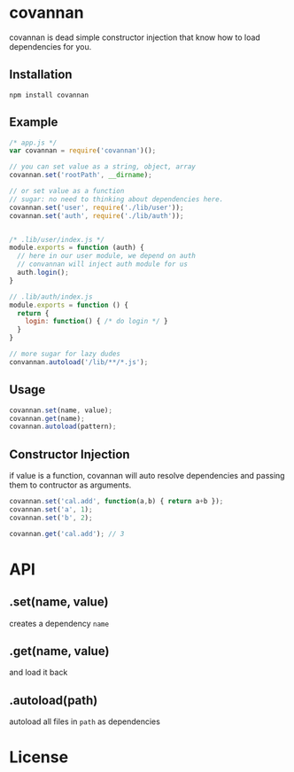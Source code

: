 
# covannan

covannan is dead simple constructor injection that know how to load dependencies for you.

## Installation

```
npm install covannan
```
## Example

```js
/* app.js */
var covannan = require('covannan')();

// you can set value as a string, object, array
covannan.set('rootPath', __dirname);

// or set value as a function
// sugar: no need to thinking about dependencies here.
covannan.set('user', require('./lib/user'));
covannan.set('auth', require('./lib/auth'));


/* .lib/user/index.js */
module.exports = function (auth) {
  // here in our user module, we depend on auth
  // convannan will inject auth module for us
  auth.login();
}

// .lib/auth/index.js
module.exports = function () {
  return {
    login: function() { /* do login */ }
  }
}

// more sugar for lazy dudes
convannan.autoload('/lib/**/*.js');

```

## Usage
```js
covannan.set(name, value);
covannan.get(name);
covannan.autoload(pattern);
```
## Constructor Injection
if value is a function, covannan will auto resolve dependencies and passing them to contructor as arguments.

```js
covannan.set('cal.add', function(a,b) { return a+b });
covannan.set('a', 1);
covannan.set('b', 2);

covannan.get('cal.add'); // 3
```

# API

## .set(name, value)
creates a dependency `name`

## .get(name, value)
and load it back

## .autoload(path)
autoload all files in `path` as dependencies

# License
